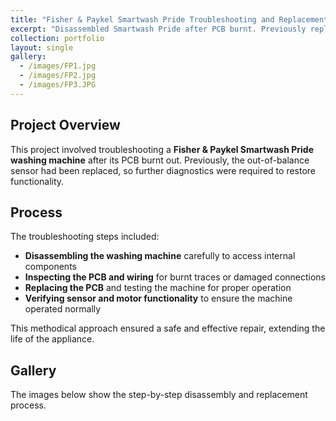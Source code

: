 ```yaml
---
title: "Fisher & Paykel Smartwash Pride Troubleshooting and Replacement"
excerpt: "Disassembled Smartwash Pride after PCB burnt. Previously replaced the out-of-balance sensor."
collection: portfolio
layout: single
gallery:
  - /images/FP1.jpg
  - /images/FP2.jpg
  - /images/FP3.JPG
---
```


## Project Overview

This project involved troubleshooting a **Fisher & Paykel Smartwash Pride washing machine** after its PCB burnt out. Previously, the out-of-balance sensor had been replaced, so further diagnostics were required to restore functionality.

## Process

The troubleshooting steps included:

- **Disassembling the washing machine** carefully to access internal components  
- **Inspecting the PCB and wiring** for burnt traces or damaged connections  
- **Replacing the PCB** and testing the machine for proper operation  
- **Verifying sensor and motor functionality** to ensure the machine operated normally  

This methodical approach ensured a safe and effective repair, extending the life of the appliance.

## Gallery

The images below show the step-by-step disassembly and replacement process.
